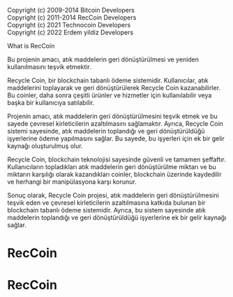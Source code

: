 



Copyright (c) 2009-2014 Bitcoin Developers<br>
Copyright (c) 2011-2014 RecCoin Developers<br>
Copyright (c) 2021 Technocoin Developers<br>
Copyright (c) 2022 Erdem yildiz Developers<br>

What is RecCoin
 
Bu projenin amacı, atık maddelerin geri dönüştürülmesi ve yeniden kullanılmasını teşvik etmektir.

Recycle Coin, bir blockchain tabanlı ödeme sistemidir. Kullanıcılar, atık maddelerini toplayarak ve geri dönüştürülerek Recycle Coin kazanabilirler. Bu coinler, daha sonra çeşitli ürünler ve hizmetler için kullanılabilir veya başka bir kullanıcıya satılabilir.

Projenin amacı, atık maddelerin geri dönüştürülmesini teşvik etmek ve bu sayede çevresel kirleticilerin azaltılmasını sağlamaktır. Ayrıca, Recycle Coin sistemi sayesinde, atık maddelerin toplandığı ve geri dönüştürüldüğü işyerlerine ödeme yapılmasını sağlar. Bu sayede, bu işyerleri için ek bir gelir kaynağı oluşturulmuş olur.

Recycle Coin, blockchain teknolojisi sayesinde güvenli ve tamamen şeffaftır. Kullanıcıların topladıkları atık maddelerin geri dönüştürülme miktarı ve bu miktarın karşılığı olarak kazandıkları coinler, blockchain üzerinde kaydedilir ve herhangi bir manipülasyona karşı korunur.

Sonuç olarak, Recycle Coin projesi, atık maddelerin geri dönüştürülmesini teşvik eden ve çevresel kirleticilerin azaltılmasına katkıda bulunan bir blockchain tabanlı ödeme sistemidir. Ayrıca, bu sistem sayesinde atık maddelerin toplandığı ve geri dönüştürüldüğü işyerlerine ek bir gelir kaynağı sağlar.
# RecCoin
# RecCoin

